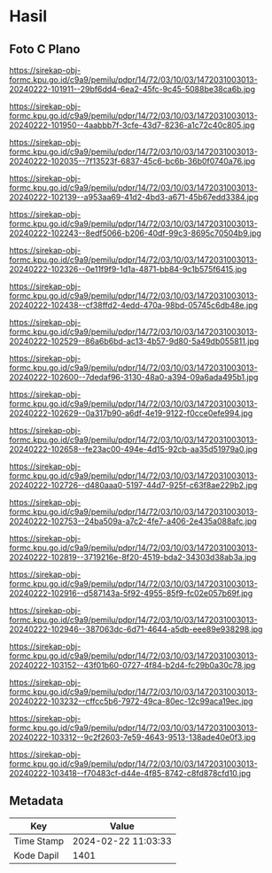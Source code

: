 # Hasil

## Foto C Plano

https://sirekap-obj-formc.kpu.go.id/c9a9/pemilu/pdpr/14/72/03/10/03/1472031003013-20240222-101911--29bf6dd4-6ea2-45fc-9c45-5088be38ca6b.jpg

https://sirekap-obj-formc.kpu.go.id/c9a9/pemilu/pdpr/14/72/03/10/03/1472031003013-20240222-101950--4aabbb7f-3cfe-43d7-8236-a1c72c40c805.jpg

https://sirekap-obj-formc.kpu.go.id/c9a9/pemilu/pdpr/14/72/03/10/03/1472031003013-20240222-102035--7f13523f-6837-45c6-bc6b-36b0f0740a76.jpg

https://sirekap-obj-formc.kpu.go.id/c9a9/pemilu/pdpr/14/72/03/10/03/1472031003013-20240222-102139--a953aa69-41d2-4bd3-a671-45b67edd3384.jpg

https://sirekap-obj-formc.kpu.go.id/c9a9/pemilu/pdpr/14/72/03/10/03/1472031003013-20240222-102243--8edf5066-b206-40df-99c3-8695c70504b9.jpg

https://sirekap-obj-formc.kpu.go.id/c9a9/pemilu/pdpr/14/72/03/10/03/1472031003013-20240222-102326--0e11f9f9-1d1a-4871-bb84-9c1b575f6415.jpg

https://sirekap-obj-formc.kpu.go.id/c9a9/pemilu/pdpr/14/72/03/10/03/1472031003013-20240222-102438--cf38ffd2-4edd-470a-98bd-05745c6db48e.jpg

https://sirekap-obj-formc.kpu.go.id/c9a9/pemilu/pdpr/14/72/03/10/03/1472031003013-20240222-102529--86a6b6bd-ac13-4b57-9d80-5a49db055811.jpg

https://sirekap-obj-formc.kpu.go.id/c9a9/pemilu/pdpr/14/72/03/10/03/1472031003013-20240222-102600--7dedaf96-3130-48a0-a394-09a6ada495b1.jpg

https://sirekap-obj-formc.kpu.go.id/c9a9/pemilu/pdpr/14/72/03/10/03/1472031003013-20240222-102629--0a317b90-a6df-4e19-9122-f0cce0efe994.jpg

https://sirekap-obj-formc.kpu.go.id/c9a9/pemilu/pdpr/14/72/03/10/03/1472031003013-20240222-102658--fe23ac00-494e-4d15-92cb-aa35d51979a0.jpg

https://sirekap-obj-formc.kpu.go.id/c9a9/pemilu/pdpr/14/72/03/10/03/1472031003013-20240222-102726--d480aaa0-5197-44d7-925f-c63f8ae229b2.jpg

https://sirekap-obj-formc.kpu.go.id/c9a9/pemilu/pdpr/14/72/03/10/03/1472031003013-20240222-102753--24ba509a-a7c2-4fe7-a406-2e435a088afc.jpg

https://sirekap-obj-formc.kpu.go.id/c9a9/pemilu/pdpr/14/72/03/10/03/1472031003013-20240222-102819--3719216e-8f20-4519-bda2-34303d38ab3a.jpg

https://sirekap-obj-formc.kpu.go.id/c9a9/pemilu/pdpr/14/72/03/10/03/1472031003013-20240222-102916--d587143a-5f92-4955-85f9-fc02e057b69f.jpg

https://sirekap-obj-formc.kpu.go.id/c9a9/pemilu/pdpr/14/72/03/10/03/1472031003013-20240222-102946--387063dc-6d71-4644-a5db-eee89e938298.jpg

https://sirekap-obj-formc.kpu.go.id/c9a9/pemilu/pdpr/14/72/03/10/03/1472031003013-20240222-103152--43f01b60-0727-4f84-b2d4-fc29b0a30c78.jpg

https://sirekap-obj-formc.kpu.go.id/c9a9/pemilu/pdpr/14/72/03/10/03/1472031003013-20240222-103232--cffcc5b6-7972-49ca-80ec-12c99aca19ec.jpg

https://sirekap-obj-formc.kpu.go.id/c9a9/pemilu/pdpr/14/72/03/10/03/1472031003013-20240222-103312--9c2f2603-7e59-4643-9513-138ade40e0f3.jpg

https://sirekap-obj-formc.kpu.go.id/c9a9/pemilu/pdpr/14/72/03/10/03/1472031003013-20240222-103418--f70483cf-d44e-4f85-8742-c8fd878cfd10.jpg


## Metadata

| Key        | Value               |
| ---------- | ------------------- |
| Time Stamp | 2024-02-22 11:03:33 |
| Kode Dapil | 1401                |



